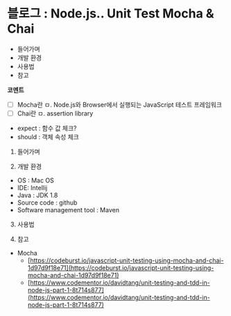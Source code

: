 # 블로그 : Node.js.. Unit Test Mocha & Chai
* 들어가며
* 개발 환경
* 사용법
* 참고

**코멘트**
- [ ] Mocha란
ㅁ. Node.js와 Browser에서 실행되는 JavaScript 테스트 프레임워크
- [ ] Chai란
ㅁ. assertion library

* expect : 함수 값 체크?
* should : 객체 속성 체크

1. 들어가며

2. 개발 환경

* OS : Mac OS
* IDE: Intellij
* Java : JDK 1.8
* Source code : github
* Software management tool : Maven

3. 사용법

4. 참고

* Mocha
	* [https://codeburst.io/javascript-unit-testing-using-mocha-and-chai-1d97d9f18e71](https://codeburst.io/javascript-unit-testing-using-mocha-and-chai-1d97d9f18e71)
	* [https://www.codementor.io/davidtang/unit-testing-and-tdd-in-node-js-part-1-8t714s877](https://www.codementor.io/davidtang/unit-testing-and-tdd-in-node-js-part-1-8t714s877)